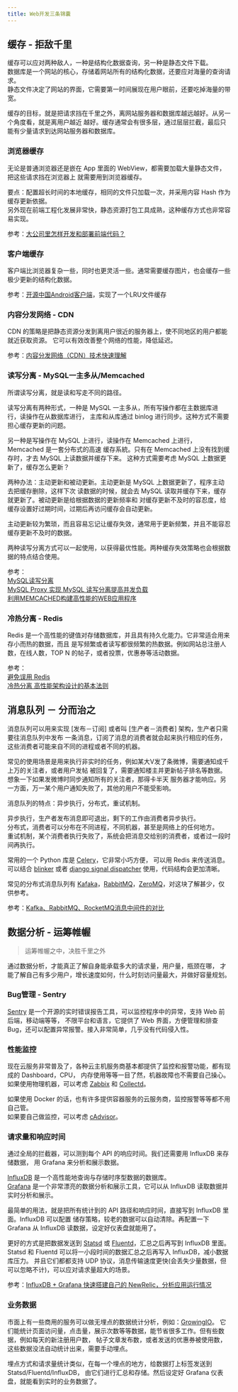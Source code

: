```yaml
---
title: Web开发三条锦囊
---
```


## 缓存 - 拒敌千里

缓存可以应对两种敌人，一种是结构化数据查询，另一种是静态文件下载。  
数据库是一个网站的核心，存储着网站所有的结构化数据，还要应对海量的查询请求。  
静态文件决定了网站的界面，它需要第一时间展现在用户眼前，还要吃掉海量的带宽。  

缓存的目标，就是把请求挡在千里之外，离网站服务器和数据库越远越好。从另一个角度看，就是离用户越近
越好。缓存通常会有很多层，通过层层拦截，最后只能有少量请求到达网站服务器和数据库。

### 浏览器缓存

无论是普通浏览器还是嵌在 App 里面的 WebView，都需要加载大量静态文件，把这些请求挡在浏览器上
就需要用到浏览器缓存。

要点：配置超长时间的本地缓存，相同的文件只加载一次，并采用内容 Hash 作为缓存更新依据。  
另外现在前端工程化发展非常快，静态资源打包工具成熟，这种缓存方式也非常容易实现。  

参考：[大公司里怎样开发和部署前端代码？](https://github.com/fouber/blog/issues/6)

### 客户端缓存

客户端比浏览器复杂一些，同时也更灵活一些。通常需要缓存图片，也会缓存一些极少更新的结构化数据。

参考：[开源中国Android客户端](http://git.oschina.net/oschina/android-app)，实现了一个LRU文件缓存  

### 内容分发网络 - CDN

CDN 的策略是把静态资源分发到离用户很近的服务器上，使不同地区的用户都能就近获取资源。
它可以有效改善整个网络的性能，降低延迟。

参考：[内容分发网络（CDN）技术快速理解](http://www.techug.com/post/cdn-explain.html)

### 读写分离 - MySQL一主多从/Memcached

所谓读写分离，就是读和写走不同的路径。

读写分离有两种形式，一种是 MySQL 一主多从，所有写操作都在主数据库进行，读操作在从数据库进行，
主库和从库通过 binlog 进行同步。这种方式不需要担心缓存更新的问题。

另一种是写操作在 MySQL 上进行，读操作在 Memcached 上进行，Memcached 是一套分布式的高速
缓存系統。只有在 Memcached 上没有找到缓存时，才去 MySQL 上读数据并缓存下来。
这种方式需要考虑 MySQL 上数据更新了，缓存怎么更新？

两种办法：主动更新和被动更新。主动更新是 MySQL 上数据更新了，程序主动去把缓存删除，这样下次
读数据的时候，就会去 MySQL 读取并缓存下来，缓存就更新了。被动更新是给根据数据的更新频率和
对缓存更新不及时的容忍度，给缓存设置好过期时间，过期后再访问缓存会自动更新。

主动更新较为繁琐，而且容易忘记让缓存失效，通常用于更新频繁，并且不能容忍缓存更新不及时的数据。

两种读写分离方式可以一起使用，以获得最优性能。两种缓存失效策略也会根据数据的特点结合使用。

参考：  
[MySQL读写分离](http://www.jianshu.com/p/000dfd9bc3cf)  
[MySQL Proxy 实现 MySQL 读写分离提高并发负载](http://blog.jobbole.com/94606/)  
[利用MEMCACHED构建高性能的WEB应用程序](http://www.vicenteforever.com/2012/01/利用memcached构建高性能的web应用程序转/)  

### 冷热分离 - Redis

Redis 是一个高性能的键值对存储数据库，并且具有持久化能力。它非常适合用来存小而热的数据，而且
是写频繁或者读写都很频繁的热数据。例如网站总注册人数，在线人数，TOP N 的帖子，或者投票，优惠券等活动数据。

参考：  
[避免误用 Redis](http://xiewenwei.github.io/blog/2014/08/31/avoid-misusing-redis/)  
[冷热分离 高性能架构设计的基本法则](https://www.qcloud.com/course/detail/52)  

## 消息队列 － 分而治之

消息队列可以用来实现 [发布－订阅] 或者叫 [生产者－消费者] 架构，生产者只需要往消息队列中发布
一条消息，订阅了消息的消费者就会起来执行相应的任务，这些消费者可能来自不同的进程或者不同的机器。

常见的使用场景是用来执行非实时的任务，例如某大V发了条微博，需要通知成千上万的关注者，或者用户发帖
被回复了，需要通知楼主并更新帖子排名等数据。想象一下如果发微博时同步通知所有的关注者，那得卡半天
服务器才能响应。另一方面，万一某个用户通知失败了，其他的用户不能受影响。

消息队列的特点：异步执行，分布式，重试机制。

异步执行，生产者发布消息即可退出，剩下的工作由消费者异步执行。  
分布式，消费者可以分布在不同进程，不同机器，甚至是网络上的任何地方。  
重试机制，某个消费者执行失败了，系统会把消息交给别的消费者，或者过一段时间再执行。  

常用的一个 Python 库是 [Celery](http://www.celeryproject.org/)，它非常小巧方便，
可以用 Redis 来传送消息。可以结合 [blinker](https://pypi.python.org/pypi/blinker)
或者 [django signal dispatcher](https://docs.djangoproject.com/en/1.11/topics/signals/)
使用，代码结构会更加清晰。

常见的分布式消息队列有 [Kafaka](https://kafka.apache.org/)，[RabbitMQ](https://www.rabbitmq.com/)，[ZeroMQ](http://zeromq.org/)，对这块了解甚少，仅供参考。

参考：[Kafka、RabbitMQ、RocketMQ消息中间件的对比](http://jm.taobao.org/2016/04/01/kafka-vs-rabbitmq-vs-rocketmq-message-send-performance/)

## 数据分析 - 运筹帷幄

> 运筹帷幄之中，决胜千里之外

通过数据分析，才能真正了解自身能承载多大的请求量，用户量，瓶颈在哪，
才能了解自己有多少用户，增长速度如何，什么时刻访问量最大，并做好容量规划。

### Bug管理 - Sentry

[Sentry](https://docs.sentry.io/) 是一个开源的实时错误报告工具，可以监控程序中的异常，支持 Web 前后端，移动端等等，
不限平台和语言，它提供了 Web 界面，方便管理和排查 Bug，还可以配置异常报警。接入非常简单，几乎没有代码侵入性。

### 性能监控

现在云服务非常普及了，各种云主机服务商基本都提供了监控和报警功能，都有现成的 Dashboard，CPU，
内存使用等等一目了然，机器故障也不需要自己操心。  
如果使用物理机器，可以考虑 [Zabbix](http://www.zabbix.com/) 和
[Collectd](https://github.com/collectd/collectd)。

如果使用 Docker 的话，也有许多提供容器服务的云服务商，监控报警等等都不用自己管。  
如果要自己做监控，可以考虑 [cAdvisor](https://github.com/google/cadvisor)。

### 请求量和响应时间

通过全局的拦截器，可以测到每个 API 的响应时间。我们还需要用 InfluxDB 来存储数据，
用 Grafana 来分析和展示数据。

[InfluxDB](https://www.influxdata.com/) 是一个高性能地查询与存储时序型数据的数据库。  
[Grafana](https://grafana.com/) 是一个非常漂亮的数据分析和展示工具，它可以从 InfluxDB 读取数据并实时分析和展示。  

最简单的用法，就是把所有统计到的 API 路径和响应时间，直接写到 InfluxDB 里面。InfluxDB 可以配置
储存策略，较老的数据可以自动清除。再配置一下 Grafana 从 InfluxDB 读数据，设定好仪表盘就能用了。

更好的方式是把数据发送到 [Statsd](https://github.com/etsy/statsd) 或
[Fluentd]((http://www.fluentd.org/))，汇总之后再写到 InfluxDB 里面。
Statsd 和 Fluentd 可以将一小段时间的数据汇总之后再写入 InfluxDB，减小数据库压力。
并且它们都都支持 UDP 协议，消息传输速度更快(会丢失少量数据，但可以忽略不计)，可以应对请求量超大的场景。

参考：[InfluxDB + Grafana 快速搭建自己的 NewRelic，分析应用运行情况](https://ruby-china.org/topics/23470)

### 业务数据

市面上有一些商用的服务可以做无埋点的数据统计分析，例如：[GrowingIO](https://www.growingio.com/)。
它们能统计页面访问量，点击量，展示次数等等数据，能节省很多工作。但有些数据，例如每天的新注册用户数，
帖子文章发布数，或者发送的优惠券被使用数，这些数据没法自动统计出来，需要手动埋点。

埋点方式和请求量统计类似，在每一个埋点的地方，给数据打上标签发送到 Statsd/Fluentd/InfluxDB，
由它们进行汇总和存储。然后设定好 Grafana 仪表盘，就能看到实时的业务数据了。
